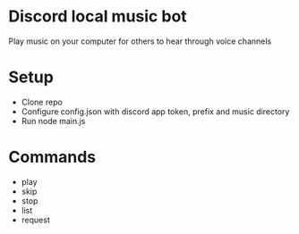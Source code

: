 # Discord local music bot
Play music on your computer for others to hear through voice channels

# Setup

 - Clone repo
 - Configure config.json with discord app token, prefix and music directory
 - Run node main.js

# Commands

 - play
 - skip
 - stop
 - list
 - request